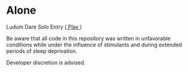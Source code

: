 Alone
=====

Ludum Dare Solo Entry (<a href="http://dl.dropbox.com/u/5071647/games/Alone/Alone.html"> Play </a>)

Be aware that all code in this repository was written in unfavorable conditions while under the influence of stimulants and during extended periods of sleep deprivation.

Developer discretion is advised.
